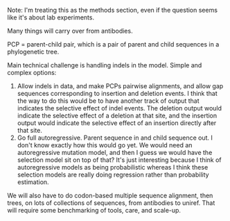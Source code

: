 Note: I'm treating this as the methods section, even if the question seems like it's about lab experiments.

Many things will carry over from antibodies.  

PCP = parent-child pair, which is a pair of parent and child sequences in a phylogenetic tree.

Main technical challenge is handling indels in the model. Simple and complex options:

1. Allow indels in data, and make PCPs pairwise alignments, and allow gap sequences corresponding to insertion and deletion events. I think that the way to do this would be to have another track of output that indicates the selective effect of indel events. The deletion output would indicate the selective effect of a deletion at that site, and the insertion output would indicate the selective effect of an insertion directly after that site.
2. Go full autoregressive. Parent sequence in and child sequence out. I don't know exactly how this would go yet. We would need an autoregressive mutation model, and then I guess we would have the selection model sit on top of that? It's just interesting because I think of autoregressive models as being probabilistic whereas I think these selection models are really doing regression rather than probability estimation.

We will also have to do codon-based multiple sequence alignment, then trees, on lots of collections of sequences, from antibodies to uniref.
That will require some benchmarking of tools, care, and scale-up.